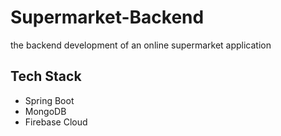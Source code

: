 # Supermarket-Backend
the backend development of an online supermarket application

## Tech Stack
- Spring Boot
- MongoDB
- Firebase Cloud
